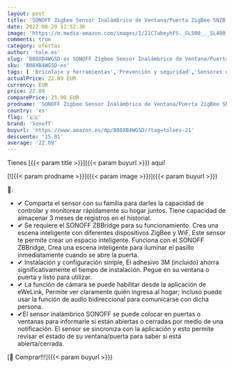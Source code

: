 ```yaml
---
layout: post
title: 'SONOFF Zigbee Sensor Inalámbrico de Ventana/Puerta ZigBee SNZB-04 2PCS  Funciona como Alarma antirrobo para el hogar  Funciona con Alexa/Google Home  SONOFF ZBBridge Requerido  Incluye baterías'
date: 2022-08-29 11:52:36
image: 'https://m.media-amazon.com/images/I/21C7abeyhFS._SL500_._SL400_.jpg'
comments: true
category: ofertas
author: 'tole.es'
slug: 'B08XB4WGSD-es SONOFF Zigbee Sensor Inalámbrico de Ventana/Puerta ZigBee...'
sku: 'B08XB4WGSD-es'
tags: [ 'Bricolaje y herramientas','Prevención y seguridad','Sensores de puertas y ventanas','Sistemas de seguridad para el hogar','google','home','sonoff','🇪🇸', ]
actualPrice: 22.09 EUR
currency: EUR
price: 22.09
comparePrice: 25.99 EUR
prodname: 'SONOFF Zigbee Sensor Inalámbrico de Ventana/Puerta ZigBee SNZB-04 2PCS  Funciona como Alarma antirrobo para el hogar  Funciona con Alexa/Google Home  SONOFF ZBBridge Requerido  Incluye baterías'
country: 'es'
flag: '🇪🇸'
brand: 'Sonoff'
buyurl: 'https://www.amazon.es/dp/B08XB4WGSD/?tag=tolees-21'
descuento: '15.01'
average: '22.09'
---
```


Tienes [{{< param title >}}]({{< param buyurl >}}) aqui!

[![{{< param prodname >}}]({{< param image >}})]({{< param buyurl >}})

🔎:

- ✔ Comparta el sensor con su familia para darles la capacidad de controlar y monitorear rápidamente su hogar juntos. Tiene capacidad de almacenar 3 meses de registros en el historial.
- ✔ Se requiere el SONOFF ZBBridge para su funcionamiento. Crea una escena inteligente con diferentes dispositivos ZigBee y WiF, Este sensor te permite crear un espacio inteligente. Funciona con el SONOFF ZBBridge, Crea una escena inteligente para iluminar el pasillo inmediatamente cuando se abre la puerta.
- ✔ Instalación y configuración simple, El adhesivo 3M (incluido) ahorra significativamente el tiempo de instalación. Pegue en su ventana o puerta y listo para utilizar.
- ✔ La función de cámara se puede habilitar desde la aplicación de eWeLink, Permite ver claramente quién ingresa al hogar; incluso puede usar la función de audio bidireccional para comunicarse con dicha persona.
- ✔El sensor inalámbrico SONOFF se puede colocar en puertas o ventanas para informarle si están abiertas o cerradas por medio de una notificación. El sensor se sincroniza con la aplicación y esto permite revisar el estado de su ventana/puerta para saber si está abierta/cerrada.

[🛒 Comprar!!!]({{< param buyurl >}})
